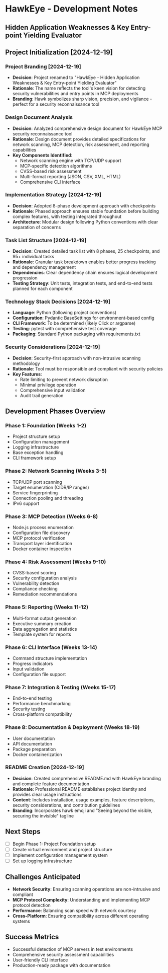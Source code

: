 # HawkEye - Development Notes
## Hidden Application Weaknesses & Key Entry-point Yielding Evaluator

## Project Initialization [2024-12-19]

### Project Branding [2024-12-19]
- **Decision**: Project renamed to "HawkEye - Hidden Application Weaknesses & Key Entry-point Yielding Evaluator"
- **Rationale**: The name reflects the tool's keen vision for detecting security vulnerabilities and entry points in MCP deployments
- **Branding**: Hawk symbolizes sharp vision, precision, and vigilance - perfect for a security reconnaissance tool

### Design Document Analysis
- **Decision**: Analyzed comprehensive design document for HawkEye MCP security reconnaissance tool
- **Rationale**: Design document provides detailed specifications for network scanning, MCP detection, risk assessment, and reporting capabilities
- **Key Components Identified**:
  - Network scanning engine with TCP/UDP support
  - MCP-specific detection algorithms
  - CVSS-based risk assessment
  - Multi-format reporting (JSON, CSV, XML, HTML)
  - Comprehensive CLI interface

### Implementation Strategy [2024-12-19]
- **Decision**: Adopted 8-phase development approach with checkpoints
- **Rationale**: Phased approach ensures stable foundation before building complex features, with testing integrated throughout
- **Architecture**: Modular design following Python conventions with clear separation of concerns

### Task List Structure [2024-12-19]
- **Decision**: Created detailed task list with 8 phases, 25 checkpoints, and 95+ individual tasks
- **Rationale**: Granular task breakdown enables better progress tracking and dependency management
- **Dependencies**: Clear dependency chain ensures logical development progression
- **Testing Strategy**: Unit tests, integration tests, and end-to-end tests planned for each component

### Technology Stack Decisions [2024-12-19]
- **Language**: Python (following project conventions)
- **Configuration**: Pydantic BaseSettings for environment-based config
- **CLI Framework**: To be determined (likely Click or argparse)
- **Testing**: pytest with comprehensive test coverage
- **Packaging**: Standard Python packaging with requirements.txt

### Security Considerations [2024-12-19]
- **Decision**: Security-first approach with non-intrusive scanning methodology
- **Rationale**: Tool must be responsible and compliant with security policies
- **Key Features**:
  - Rate limiting to prevent network disruption
  - Minimal privilege operation
  - Comprehensive input validation
  - Audit trail generation

## Development Phases Overview

### Phase 1: Foundation (Weeks 1-2)
- Project structure setup
- Configuration management
- Logging infrastructure
- Base exception handling
- CLI framework setup

### Phase 2: Network Scanning (Weeks 3-5)
- TCP/UDP port scanning
- Target enumeration (CIDR/IP ranges)
- Service fingerprinting
- Connection pooling and threading
- IPv6 support

### Phase 3: MCP Detection (Weeks 6-8)
- Node.js process enumeration
- Configuration file discovery
- MCP protocol verification
- Transport layer identification
- Docker container inspection

### Phase 4: Risk Assessment (Weeks 9-10)
- CVSS-based scoring
- Security configuration analysis
- Vulnerability detection
- Compliance checking
- Remediation recommendations

### Phase 5: Reporting (Weeks 11-12)
- Multi-format output generation
- Executive summary creation
- Data aggregation and statistics
- Template system for reports

### Phase 6: CLI Interface (Weeks 13-14)
- Command structure implementation
- Progress indicators
- Input validation
- Configuration file support

### Phase 7: Integration & Testing (Weeks 15-17)
- End-to-end testing
- Performance benchmarking
- Security testing
- Cross-platform compatibility

### Phase 8: Documentation & Deployment (Weeks 18-19)
- User documentation
- API documentation
- Package preparation
- Docker containerization

### README Creation [2024-12-19]
- **Decision**: Created comprehensive README.md with HawkEye branding and complete feature documentation
- **Rationale**: Professional README establishes project identity and provides clear usage instructions
- **Content**: Includes installation, usage examples, feature descriptions, security considerations, and contribution guidelines
- **Branding**: Incorporates hawk emoji and "Seeing beyond the visible, securing the invisible" tagline

## Next Steps
- [ ] Begin Phase 1: Project Foundation setup
- [ ] Create virtual environment and project structure
- [ ] Implement configuration management system
- [ ] Set up logging infrastructure

## Challenges Anticipated
- **Network Security**: Ensuring scanning operations are non-intrusive and compliant
- **MCP Protocol Complexity**: Understanding and implementing MCP protocol detection
- **Performance**: Balancing scan speed with network courtesy
- **Cross-Platform**: Ensuring compatibility across different operating systems

## Success Metrics
- Successful detection of MCP servers in test environments
- Comprehensive security assessment capabilities
- User-friendly CLI interface
- Production-ready package with documentation

